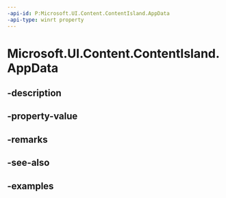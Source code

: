 ```yaml
---
-api-id: P:Microsoft.UI.Content.ContentIsland.AppData
-api-type: winrt property
---
```


# Microsoft.UI.Content.ContentIsland.AppData

<!--
public object AppData { get; set; }
-->


## -description

## -property-value

## -remarks

## -see-also

## -examples


